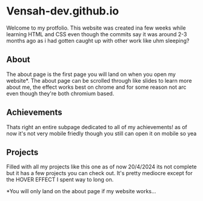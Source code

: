 # Vensah-dev.github.io

Welcome to my protfolio. This website was created ina few weeks while learning HTML and CSS even though the commits say it was around 2-3 months ago as i had gotten caught up with other work like uhm sleeping?

## About
The about page is the first page you will land on when you open my website*. The about page can be scrolled through like slides to learn more about me, the effect works best on chrome and for some reason not arc even though they're both chromium based. 

## Achievements
Thats right an entire subpage dedicated to all of my achievements! as of now it's not very mobile friedly though you still can open it on mobile so yea

## Projects
Filled with all my projects like this one as of now 20/4/2024 its not complete but it has a few projects you can check out. It's pretty mediocre except for the HOVER EFFECT I spent way to long on.

*You will only land on the about page if my website works...
